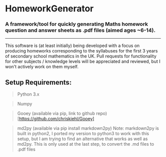 # HomeworkGenerator

### A framework/tool for quickly generating Maths homework question and answer sheets as .pdf files (aimed ages ~6-14).

---

This software is (at least initially) being developed with a focus on producing homeworks corresponding to the 
syllabuses for the first 3 years of secondary school mathematics in the UK. Pull requests for functionality 
for other subjects / knowledge levels will be appreciated and reviewed, but I won't actively work on them myself.

## Setup Requirements:

> Python 3.x

> Numpy

> Gooey (available via pip, link to github repo)[https://github.com/chriskiehl/Gooey]

> md2py (available via pip install markdown2py)
> Note: markdown2py is built in python2, I ported my version to python3 to work with this setup, 
> but I am trying to find an alternative that works as well as md2py. 
> This is only used at the last step, to convert the .md files to .pdf files



